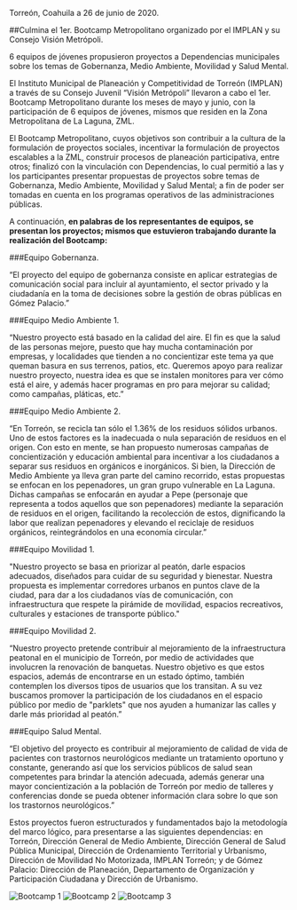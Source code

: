 
Torreón, Coahuila a 26 de junio de 2020.

##Culmina el 1er. Bootcamp Metropolitano organizado por el IMPLAN y su Consejo Visión Metrópoli.

 6 equipos de jóvenes propusieron proyectos a Dependencias municipales sobre los temas de Gobernanza, Medio Ambiente, Movilidad y Salud Mental.


El Instituto Municipal de Planeación y Competitividad de Torreón (IMPLAN) a través de su Consejo Juvenil “Visión Metrópoli” llevaron a cabo el 1er. Bootcamp Metropolitano durante los meses de mayo y junio, con la participación de 6 equipos de jóvenes, mismos que residen en la Zona Metropolitana de La Laguna, ZML.

El Bootcamp Metropolitano, cuyos objetivos son contribuir a la cultura de la formulación de proyectos sociales, incentivar la formulación de proyectos escalables a la ZML, construir procesos de planeación participativa, entre otros; finalizó con la vinculación con Dependencias, lo cual permitió a las y los participantes presentar propuestas de proyectos sobre temas de Gobernanza, Medio Ambiente, Movilidad y Salud Mental; a fin de poder ser tomadas en cuenta en los programas operativos de las administraciones públicas.

A continuación, **en palabras de los representantes de equipos, se presentan los proyectos; mismos que estuvieron trabajando durante la realización del Bootcamp:**

###Equipo Gobernanza.

“El proyecto del equipo de gobernanza consiste en aplicar estrategias de comunicación social para incluir al ayuntamiento, el sector privado y la ciudadanía en la toma de decisiones sobre la gestión de obras públicas en Gómez Palacio.”

###Equipo Medio Ambiente 1.

“Nuestro proyecto está basado en la calidad del aire. El fin es que la salud de las personas mejore, puesto que hay mucha contaminación por empresas, y localidades que tienden a no concientizar este tema ya que queman basura en sus terrenos, patios, etc.
Queremos apoyo para realizar nuestro proyecto, nuestra idea es que se instalen monitores para ver cómo está el aire, y además hacer programas en pro para mejorar su calidad; como campañas, pláticas, etc.”

###Equipo Medio Ambiente 2.

“En Torreón, se recicla tan sólo el 1.36% de los residuos sólidos urbanos. Uno de estos factores es la inadecuada o nula separación de residuos en el origen. Con esto en mente, se han propuesto numerosas campañas de concientización y educación ambiental para incentivar a los ciudadanos a separar sus residuos en orgánicos e inorgánicos. Si bien, la Dirección de Medio Ambiente ya lleva gran parte del camino recorrido, estas propuestas se enfocan en los pepenadores, un gran grupo vulnerable en La Laguna. Dichas campañas se enfocarán en ayudar a Pepe (personaje que representa a todos aquellos que son pepenadores) mediante la separación de residuos en el origen, facilitando la recolección de estos, dignificando la labor que realizan pepenadores y elevando el reciclaje de residuos orgánicos, reintegrándolos en una economía circular.”

###Equipo Movilidad 1.

"Nuestro proyecto se basa en priorizar al peatón, darle espacios adecuados, diseñados para cuidar de su seguridad y bienestar. Nuestra propuesta es implementar corredores urbanos en puntos clave de la ciudad, para dar a los ciudadanos vías de comunicación, con infraestructura que respete la pirámide de movilidad, espacios recreativos, culturales y estaciones de transporte público."

###Equipo Movilidad 2.

“Nuestro proyecto pretende contribuir al mejoramiento de la infraestructura peatonal en el municipio de Torreón, por medio de actividades que involucren la renovación de banquetas. Nuestro objetivo es que estos espacios, además de encontrarse en un estado óptimo, también contemplen los diversos tipos de usuarios que los transitan.
A su vez buscamos promover la participación de los ciudadanos en el espacio público por medio de "parklets" que nos ayuden a humanizar las calles y darle más prioridad al peatón.”

###Equipo Salud Mental.

“El objetivo del proyecto es contribuir al mejoramiento de calidad de vida de pacientes con trastornos neurológicos mediante un tratamiento oportuno y constante, generando así que los servicios públicos de salud sean competentes para brindar la atención adecuada, además generar una mayor concientización a la población de Torreón por medio de talleres y conferencias donde se pueda  obtener información clara sobre lo que son los trastornos neurológicos.”


Estos proyectos fueron estructurados y fundamentados bajo la metodología del marco lógico, para presentarse a las siguientes dependencias: en Torreón, Dirección General de Medio Ambiente, Dirección General de Salud Pública Municipal, Dirección de Ordenamiento Territorial y Urbanismo, Dirección de Movilidad No Motorizada, IMPLAN Torreón; y de Gómez Palacio: Dirección de Planeación,  Departamento de Organización y Participación Ciudadana y Dirección de Urbanismo.

<img class="img-responsive" src="2020-06-29-comunicado-bootcamp/ima01.jpg" alt="Bootcamp 1">

<img class="img-responsive" src="2020-06-29-comunicado-bootcamp/ima02.jpg" alt="Bootcamp 2">

<img class="img-responsive" src="2020-06-29-comunicado-bootcamp/ima03.jpg" alt="Bootcamp 3">
